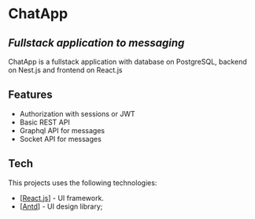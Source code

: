 # ChatApp
## _Fullstack application to messaging_


ChatApp is a fullstack application with database on PostgreSQL, backend on Nest.js and frontend on React.js

## Features

- Authorization with sessions or JWT
- Basic REST API
- Graphql API for messages
- Socket API for messages

## Tech

This projects uses the following technologies:

- [[React.js](https://reactjs.org/ "React.js")] - UI framework.
- [[Antd](https://ant.design/ "Ant design")] - UI design library;
